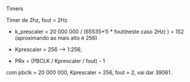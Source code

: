 Timers

Timer de 2hz, fout = 2Hz

- k_prescaler = 20 000 000 / (65535+1) * fout(neste caso 2Hz) ) = 152 (aproximando ao mais alto é 256)

- Kprescaler = 256 --> 1:256;

- PRx = (PBCLK / Kprescaler / fout) - 1

com pbclk = 20 000 000, Kprescaler = 256, fout = 2, vai dar 39061.
